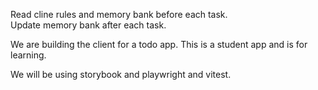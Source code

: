 Read cline rules and memory bank before each task.  
Update memory bank after each task.

We are building the client for a todo app. This is a student app and is for learning.

We will be using storybook and playwright and vitest.
